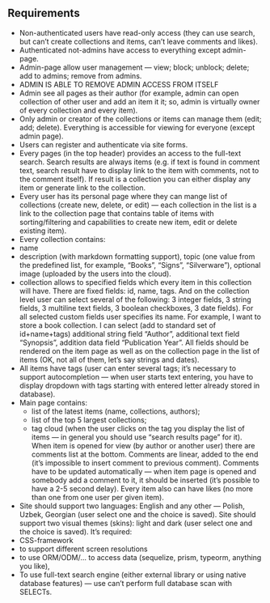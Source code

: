 ## Requirements

- Non-authenticated users have read-only access (they can use search, but can’t create collections and items, can’t leave comments and likes).
- Authenticated not-admins have access to everything except admin-page.
- Admin-page allow user management — view; block; unblock; delete; add to admins; remove from admins.
- ADMIN IS ABLE TO REMOVE ADMIN ACCESS FROM ITSELF
- Admin see all pages as their author (for example, admin can open collection of other user and add an item it it; so, admin is virtually owner of every collection and every item).
- Only admin or creator of the collections or items can manage them (edit; add; delete). Everything is accessible for viewing for everyone (except admin page).
- Users can register and authenticate via site forms.
- Every pages (in the top header) provides an access to the full-text search. Search results are always items (e.g. if text is found in comment text, search result have to display link to the item with comments, not to the comment itself). If result is a collection you can either display any item or generate link to the collection.
- Every user has its personal page where they can mange list of collections (create new, delete, or edit) — each collection in the list is a link to the collection page that contains table of items with sorting/filtering and capabilities to create new item, edit or delete existing item).
- Every collection contains:
 - name
 - description (with markdown formatting support), topic (one value from the predefined list, for example, “Books”, “Signs”, “Silverware”), optional image (uploaded by the users into the cloud).
  - collection allows to specified fields which every item in this collection will have. There are fixed fields: id, name, tags. And on the collection level user can select several of the following: 3 integer fields, 3 string fields, 3 multiline text fields, 3 boolean checkboxes, 3 date fields). For all selected custom fields user specifies its name.
  For example, I want to store a book collection. I can select (add to standard set of id+name+tags) additional string field “Author”, additional text field “Synopsis”, addition data field “Publication Year”. All fields should be rendered on the item page as well as on the collection page in the list of items (OK, not all of them, let’s say strings and dates).
- All items have tags (user can enter several tags; it’s necessary to support autocompletion — when user starts text entering, you have to display dropdown with tags starting with entered letter already stored in database).
- Main page contains:
  - list of the latest items (name, collections, authors);
  - list of the top 5 largest collections;
  - tag cloud (when the user clicks on the tag you display the list of items — in general you should use “search results page” for it).
  When item is opened for view (by author or another user) there are comments list at the bottom. Comments are linear, added to the end (it’s impossible to insert comment to previous comment). Comments have to be updated automatically — when item page is opened and somebody add a comment to it, it should be inserted (it’s possible to have a 2-5 second delay).
  Every item also can have likes (no more than one from one user per given item).
 - Site should support two languages: English and any other — Polish, Uzbek, Georgian (user select one and the choice is saved). Site should support two visual themes (skins): light and dark (user select one and the choice is saved).
  It’s required:
- CSS-framework
- to support different screen resolutions
- to use ORM/ODM/... to access data (sequelize, prism, typeorm, anything you like),
- To use full-text search engine (either external library or using native database features) — use can’t perform full database scan with SELECTs.
